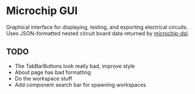 # Microchip GUI

Graphical interface for displaying, testing, and exporting electrical circuits. Uses JSON-formatted nested circuit board data returned by [microchip-dsl](https://www.npmjs.com/package/microchip-dsl).

## TODO

- The TabBarButtons look really bad, improve style
- About page has bad formatting
- Do the workspace stuff
- Add component search bar for spawning workspaces
